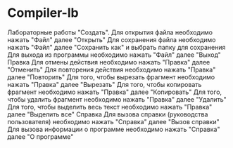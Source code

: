 # Compiler-lb
Лабораторные работы
"Создать". Для открытия файла необходимо нажать "Файл" далее "Открыть" Для сохранения файла необходимо нажать "Файл" далее "Сохранить как" и выбрать папку для сохранения Для выхода из программы необходимо нажать "Файл" далее "Выход" Правка Для отмены действия необходимо нажать "Правка" далее "Отменить" Для повторения действия необходимо нажать "Правка" далее "Повторить" Для того, чтобы вырезать фрагмент необходимо нажать "Правка" далее "Вырезать" Для того, чтобы копировать фрагмент необходимо нажать "Правка" далее "Копировать" Для того, чтобы удалить фрагмент необходимо нажать "Правка" далее "Удалить" Для того, чтобы выделить весь текст необходимо нажать "Правка" далее "Выделить все" Справка Для вызова справки (руководства пользователя) необходимо нажать "Справка" далее "Вызов справки" Для вызова информации о программе необходимо нажать "Справка" далее "О программе"
